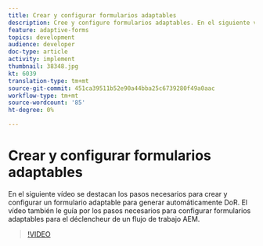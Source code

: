```yaml
---
title: Crear y configurar formularios adaptables
description: Cree y configure formularios adaptables. En el siguiente vídeo se destacan los pasos necesarios para crear y configurar un formulario adaptable para generar automáticamente DoR. El vídeo también le guía por los pasos necesarios para configurar formularios adaptables para el déclencheur de un flujo de trabajo AEM.
feature: adaptive-forms
topics: development
audience: developer
doc-type: article
activity: implement
thumbnail: 38348.jpg
kt: 6039
translation-type: tm+mt
source-git-commit: 451ca39511b52e90a44bba25c6739280f49a0aac
workflow-type: tm+mt
source-wordcount: '85'
ht-degree: 0%

---
```


# Crear y configurar formularios adaptables

En el siguiente vídeo se destacan los pasos necesarios para crear y configurar un formulario adaptable para generar automáticamente DoR. El vídeo también le guía por los pasos necesarios para configurar formularios adaptables para el déclencheur de un flujo de trabajo AEM.

>[!VIDEO](https://video.tv.adobe.com/v/38348/?quality=9&learn=on)

